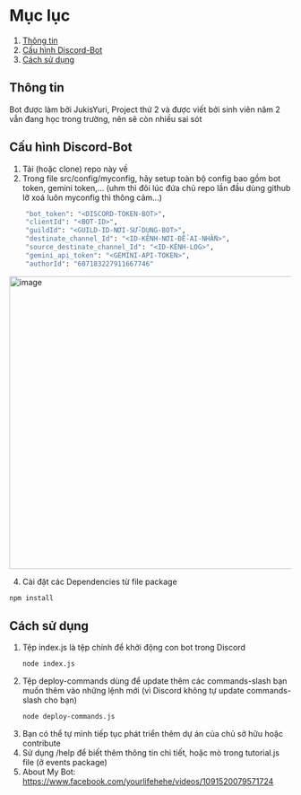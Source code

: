 # Mục lục
1. [Thông tin](#thông-tin)
2. [Cấu hình Discord-Bot](#cấu-hình-discord-bot)
3. [Cách sử dụng](#cách-sử-dụng)

## Thông tin
  Bot được làm bởi JukisYuri, Project thứ 2 và
  được viết bởi sinh viên năm 2 vẫn đang học trong trường, nên sẽ còn nhiều sai sót
  
## Cấu hình Discord-Bot
1. Tải (hoặc clone) repo này về
2. Trong file src/config/myconfig, hãy setup toàn bộ config bao gồm bot token, gemini token,... (uhm thì đôi lúc đứa chủ repo lần đầu dùng github lỡ xoá luôn myconfig thì thông cảm...)
```sh
    "bot_token": "<DISCORD-TOKEN-BOT>",
    "clientId": "<BOT-ID>",
    "guildId": "<GUILD-ID-NƠI-SỬ-DỤNG-BOT>",
    "destinate_channel_Id": "<ID-KÊNH-NƠI-ĐỂ-AI-NHẮN>",
    "source_destinate_channel_Id": "<ID-KÊNH-LOG>",
    "gemini_api_token": "<GEMINI-API-TOKEN>",
    "authorId": "607183227911667746"
```
<img width="1134" height="522" alt="image" src="https://github.com/user-attachments/assets/9e8fe24a-1c29-437a-8c73-61e9a87fcf02" />

4. Cài đặt các Dependencies từ file package
  ```sh
  npm install 
  ``` 

## Cách sử dụng
1. Tệp index.js là tệp chính để khởi động con bot trong Discord
   ```sh
   node index.js
   ```
3. Tệp deploy-commands dùng để update thêm các commands-slash bạn muốn thêm vào những lệnh mới (vì Discord không tự update commands-slash cho bạn)
   ```sh
   node deploy-commands.js
   ```
4. Bạn có thể tự mình tiếp tục phát triển thêm dự án của chủ sở hữu hoặc contribute
5. Sử dụng /help để biết thêm thông tin chi tiết, hoặc mò trong tutorial.js file (ở events package)
6. About My Bot: https://www.facebook.com/yourlifehehe/videos/1091520079571724


